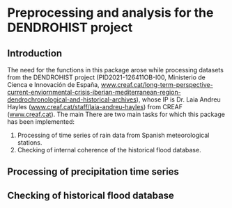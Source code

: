 # Preprocessing and analysis for the DENDROHIST project

## Introduction
The need for the functions in this package arose while processing datasets from the DENDROHIST project (PID2021-126411OB-I00, Ministerio de Cienca e Innovación de España, www.creaf.cat/long-term-perspective-current-enviornmental-crisis-iberian-mediterranean-region-dendrochronological-and-historical-archives), whose IP is Dr. Laia Andreu Hayles (www.creaf.cat/staff/laia-andreu-hayles) from CREAF (www.creaf.cat). The main 
There are two main tasks for which this package has been implemented:
1. Processing of time series of rain data from Spanish meteorological stations.
2. Checking of internal coherence of the historical flood database.

## Processing of precipitation time series

## Checking of historical flood database
